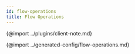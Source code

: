 ```yaml
---
id: flow-operations
title: Flow Operations
---
```


{@import ../plugins/client-note.md}

{@import ../generated-config/flow-operations.md}
 